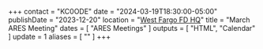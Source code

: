 +++
contact = "KC0ODE"
date = "2024-03-19T18:30:00-05:00"
publishDate = "2023-12-20"
location = "[West Fargo FD HQ](/places/west-fargo-fire-department-headquarters/)"
title = "March ARES Meeting"
dates = [ "ARES Meetings" ]
outputs = [ "HTML", "Calendar" ]
update = 1
aliases = [ "" ]
+++
